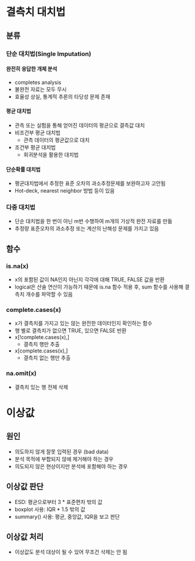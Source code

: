 # 결측치 대치법

## 분류

### 단순 대치법(Single Imputation)

#### 완전히 응답한 개체 분석

- completes analysis
- 불완전 자료는 모두 무시
- 효율성 상실, 통계적 추론의 타당성 문제 존재

#### 평균 대치법

- 관측 또는 실험을 통해 얻어진 데이터의 평균으로 결측값 대치
- 비조건부 평균 대치법
  - 관측 데이터의 평균값으로 대치
- 조건부 평균 대치법
  - 회귀분석을 활용한 대치법

#### 단순확률 대치법

- 평균대치법에서 추정한 표준 오차의 과소추정문제를 보완하고자 고안됨
- Hot-deck, nearest neighbor 방법 등이 있음



### 다중 대치법

- 단순 대치법을 한 번이 아닌 m번 수행하여 m개의 가상적 완전 자료를 만듦
- 추정량 표준오차의 과소추정 또는 계산의 난해성 문제를 가지고 있음



## 함수

### is.na(x)

- x의 포함된 값이 NA인지 아닌지 각각에 대해 TRUE, FALSE 값을 반환
- logical은 산술 연산이 가능하기 때문에 is.na 함수 적용 후, sum 함수를 사용해 결측치 개수를 파악할 수 있음



### complete.cases(x)

- x가 결측치를 가지고 있는 않는 완전한 데이터인지 확인하는 함수
- 행 별로 결측치가 없으면 TRUE, 있으면 FALSE 반환
- x[!complete.cases(x),]
  - 결측치 행만 추출
- x[complete.cases(x),]
  - 결측치 없는 행만 추출



### na.omit(x)

- 결측치 있는 행 전체 삭제



# 이상값

## 원인

- 의도하지 않게 잘못 입력된 경우 (bad data)
- 분석 목적에 부합되지 않에 제거해야 하는 경우
- 의도되지 않은 현상이지만 분석에 포함해야 하는 경우

## 이상값 판단

- ESD: 평균으로부터 3 * 표준편차 밖의 값
- boxplot 사용: IQR * 1.5 밖의 값
- summary() 사용: 평균, 중앙값, IQR을 보고 판단

## 이상값 처리

- 이상값도 분석 대상이 될 수 있어 무조건 삭제는 안 됨
